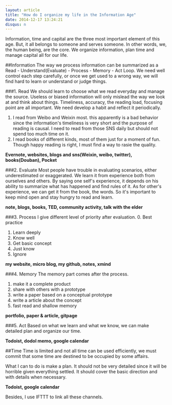 ```yaml
---
layout: article
title: "How do I organize my life in the Information Age"
date: 2014-12-17 13:24:21
disqus: n
---
```



Information, time and capital are the three most important element of this age. But, it all belongs to someone and serves someone. In other words, we, the human being, are the core. We organize information, plan time and manage capital all for our life.

##Information
The way we process information can be summarized as a Read - Understand(Evaluate) - Process - Memory - Act Loop. We need well control each step carefully, or  once we get used to a wrong way, we will find hard to learn or understand or judge things.

###1. Read
We should learn to choose what we read everyday and manage the source. Useless or biased information will only mislead the way we look at and think about things. Timeliness, accuracy, the reading load, focusing point are all important. We need develop a habit and reflect it periodically.

1. I read from Weibo and Weixin most. this apparently is a bad behavior since the information's timeliness is very short and the purpose of reading is causal. I need to read from those SNS daily but should not spend too much time on it.
2. I read books of different kinds, most of them just for a moment of fun. Though happy reading is right, I must find a way to rasie the quality.

**Evernote, websites, blogs and sns(Weixin, weibo, twitter), books(Douban), Pocket**

###2. Evaluate
Most people have trouble in evaluating scenarios, either underestimated or exaggerated. We learn it from experience both from ourselves and others. By saying one self's experience, it depends on his ability to summarize what has happened and find rules of it. As for other's experience, we can get it from the book, the words. So it's important to keep mind open and stay hungry to read and learn.

**note, blogs, books, TED, community activity, talk with the elder**

###3. Process
I give different level of priority after evaluation.
0. Best practice
1. Learn deeply
2. Know well
2. Get basic concept
3. Just know
4. Ignore

**my website, micro blog, my github, notes, xmind**

###4. Memory
The memory part comes after the process.
1. make it a complete product
2. share with others with a prototype
3. write a paper based on a conceptual prototype
4. write a article about the concept
5. fast read and shallow memory

**portfolio, paper & article, gitpage**

###5. Act
Based on what we learn and what we know, we can make detailed plan and organize our time.

**Todoist, dodol memo, google calendar**

##Time
Time is limited and not all time can be used efficiently, we must commit that some time are destined to be occupied by some affairs.

What I can to do is make a plan. It should not be very detailed since it will be horrible given everything settled. It should cover the basic direction and with details when necessary.

**Todoist, google calendar**

Besides, I use IFTTT to link all these channels.
